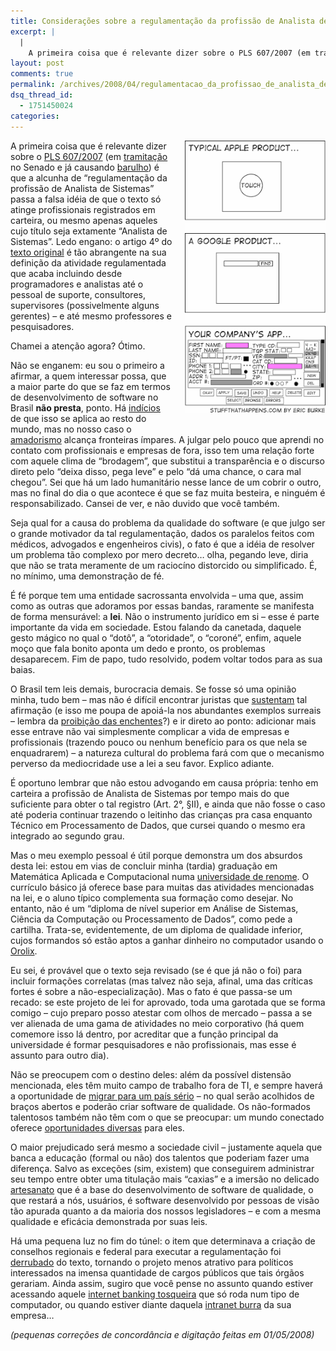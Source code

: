 ```yaml
---
title: Considerações sobre a regulamentação da profissão de Analista de Sistemas
excerpt: |
  |
    A primeira coisa que é relevante dizer sobre o PLS 607/2007 (em tramitação no Senado e já causando barulho) é que a alcunha de "regulamentação da profissão de Analista de Sistemas" passa a falsa idéia de que o texto só...
layout: post
comments: true
permalink: /archives/2008/04/regulamentacao_da_profissao_de_analista_de_sistemas.html/
dsq_thread_id:
  - 1751450024
categories:
---
```

<span class="mt-enclosure mt-enclosure-image"><img title="Cartum do stuffthathappens.com sobre o tipo de software ao qual nossos legisladores nos condenam" src="/archives/img/simplicity.gif" width="" height="" class="mt-image-right" style="float: right; margin: 0 0 20px 20px;" /></span>A primeira coisa que é relevante dizer sobre o [PLS 607/2007][1] (em [tramitação][2] no Senado e já causando [barulho][3]) é que a alcunha de &#8220;regulamentação da profissão de Analista de Sistemas&#8221; passa a falsa idéia de que o texto só atinge profissionais registrados em carteira, ou mesmo apenas aqueles cujo título seja extamente &#8220;Analista de Sistemas&#8221;. Ledo engano: o artigo 4º do [texto original][1] é tão abrangente na sua definição da atividade regulamentada que acaba incluindo desde programadores e analistas até o pessoal de suporte, consultores, supervisores (possivelmente alguns gerentes) &#8211; e até mesmo professores e pesquisadores.

Chamei a atenção agora? Ótimo.

Não se enganem: eu sou o primeiro a afirmar, a quem interessar possa, que a maior parte do que se faz em termos de desenvolvimento de software no Brasil **não presta**, ponto. Há [indícios][4] de que isso se aplica ao resto do mundo, mas no nosso caso o [amadorismo][5] alcança fronteiras ímpares. A julgar pelo pouco que aprendi no contato com profissionais e empresas de fora, isso tem uma relação forte com aquele clima de &#8220;brodagem&#8221;, que substitui a transparência e o discurso direto pelo &#8220;deixa disso, pega leve&#8221; e pelo &#8220;dá uma chance, o cara mal chegou&#8221;. Sei que há um lado humanitário nesse lance de um cobrir o outro, mas no final do dia o que acontece é que se faz muita besteira, e ninguém é responsabilizado. Cansei de ver, e não duvido que você também.

Seja qual for a causa do problema da qualidade do software (e que julgo ser o grande motivador da tal regulamentação, dados os paralelos feitos com médicos, advogados e engenheiros civis), o fato é que a idéia de resolver um problema tão complexo por mero decreto&#8230; olha, pegando leve, diria que não se trata meramente de um raciocíno distorcido ou simplificado. É, no mínimo, uma demonstração de fé.

É fé porque tem uma entidade sacrossanta envolvida &#8211; uma que, assim como as outras que adoramos por essas bandas, raramente se manifesta de forma mensurável: a **lei**. Não o instrumento jurídico em si &#8211; esse é parte importante da vida em sociedade. Estou falando da canetada, daquele gesto mágico no qual o &#8220;dotô&#8221;, a &#8220;otoridade&#8221;, o &#8220;coroné&#8221;, enfim, aquele moço que fala bonito aponta um dedo e pronto, os problemas desaparecem. Fim de papo, tudo resolvido, podem voltar todos para as sua baias.

O Brasil tem leis demais, burocracia demais. Se fosse só uma opinião minha, tudo bem &#8211; mas não é difícil encontrar juristas que [sustentam][6] tal afirmação (e isso me poupa de apoiá-la nos abundantes exemplos surreais &#8211; lembra da [proibição das enchentes][7]?) e ir direto ao ponto: adicionar mais esse entrave não vai simplesmente complicar a vida de empresas e profissionais (trazendo pouco ou nenhum benefício para os que nela se enquadrarem) &#8211; a natureza cultural do problema fará com que o mecanismo perverso da mediocridade use a lei a seu favor. Explico adiante.

É oportuno lembrar que não estou advogando em causa própria: tenho em carteira a profissão de Analista de Sistemas por tempo mais do que suficiente para obter o tal registro (Art. 2°, §II), e ainda que não fosse o caso até poderia continuar trazendo o leitinho das crianças pra casa enquanto Técnico em Processamento de Dados, que cursei quando o mesmo era integrado ao segundo grau.

Mas o meu exemplo pessoal é útil porque demonstra um dos absurdos desta lei: estou em vias de concluir minha (tardia) graduação em Matemática Aplicada e Computacional numa [universidade de renome][8]. O currículo básico já oferece base para muitas das atividades mencionadas na lei, e o aluno típico complementa sua formação como desejar. No entanto, não é um &#8220;diploma de nível superior em Análise de Sistemas, Ciência da Computação ou Processamento de Dados&#8221;, como pede a cartilha. Trata-se, evidentemente, de um diploma de qualidade inferior, cujos formandos só estão aptos a ganhar dinheiro no computador usando o [Orolix][9].

Eu sei, é provável que o texto seja revisado (se é que já não o foi) para incluir formações correlatas (mas talvez não seja, afinal, uma das críticas fortes é sobre a não-especialização). Mas o fato é que passa-se um recado: se este projeto de lei for aprovado, toda uma garotada que se forma comigo &#8211; cujo preparo posso atestar com olhos de mercado &#8211; passa a se ver alienada de uma gama de atividades no meio corporativo (há quem comemore isso lá dentro, por acreditar que a função principal da universidade é formar pesquisadores e não profissionais, mas esse é assunto para outro dia).

Não se preocupem com o destino deles: além da possível distensão mencionada, eles têm muito campo de trabalho fora de TI, e sempre haverá a oportunidade de [migrar para um país sério][10] &#8211; no qual serão acolhidos de braços abertos e poderão criar software de qualidade. Os não-formados talentosos também não têm com o que se preocupar: um mundo conectado oferece [oportunidades diversas][11] para eles.

O maior prejudicado será mesmo a sociedade civil &#8211; justamente aquela que banca a educação (formal ou não) dos talentos que poderiam fazer uma diferença. Salvo as exceções (sim, existem) que conseguirem administrar seu tempo entre obter uma titulação mais &#8220;caxias&#8221; e a imersão no delicado [artesanato][12] que é a base do desenvolvimento de software de qualidade, o que restará a nós, usuários, é software desenvolvido por pessoas de visão tão apurada quanto a da maioria dos nossos legisladores &#8211; e com a mesma qualidade e eficácia demonstrada por suas leis.

Há uma pequena luz no fim do túnel: o item que determinava a criação de conselhos regionais e federal para executar a regulamentação foi [derrubado][13] do texto, tornando o projeto menos atrativo para políticos interessados na imensa quantidade de cargos públicos que tais órgãos gerariam. Ainda assim, sugiro que você pense no assunto quando estiver acessando aquele [internet banking tosqueira][14] que só roda num tipo de computador, ou quando estiver diante daquela [intranet burra][15] da sua empresa&#8230;

*(pequenas correções de concordância e digitação feitas em 01/05/2008)*

 [1]: http://www.senado.gov.br/sf/atividade/Materia/Detalhes.asp?p_cod_mate=82918
 [2]: http://www.convergenciadigital.com.br/publique/cgi/cgilua.exe/sys/start.htm?infoid=13059&#038;sid=9
 [3]: http://www.kumpera.net/blog/index.php/2008/04/16/vamos-todos-impedir-a-regulamentacao-da-profissao-de-analista-de-sistema/
 [4]: http://thedailywtf.com/
 [5]: http://www.mail-archive.com/debian-user-portuguese@lists.debian.org/msg97691.html
 [6]: http://jus2.uol.com.br/doutrina/texto.asp?id=1887
 [7]: http://g1.globo.com/Noticias/SaoPaulo/0,,AA1408483-5605,00.html
 [8]: http://www.usp.br
 [9]: http://www.orolix.com.br
 [10]: http://www.cic.gc.ca/english/index.asp
 [11]: http://www.rentacoder.com/RentACoder/default.asp
 [12]: http://www.joelonsoftware.com/articles/Craftsmanship.html
 [13]: http://wikigeeks.blogspot.com/2008/03/cct-aprova-regulamentao-da-profisso-de.html
 [14]: http://www.bancoreal.com.br/
 [15]: http://stuffthathappens.com/blog/2008/03/05/simplicity/
